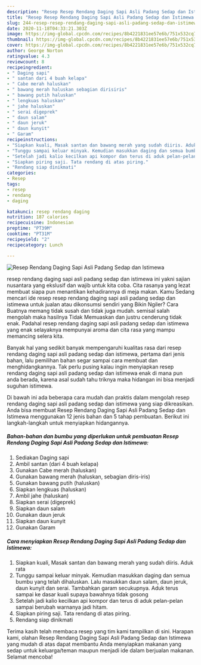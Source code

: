 ```yaml
---
description: "Resep Resep Rendang Daging Sapi Asli Padang Sedap dan Istimewa | Resep Membuat Resep Rendang Daging Sapi Asli Padang Sedap dan Istimewa Yang Menggugah Selera"
title: "Resep Resep Rendang Daging Sapi Asli Padang Sedap dan Istimewa | Resep Membuat Resep Rendang Daging Sapi Asli Padang Sedap dan Istimewa Yang Menggugah Selera"
slug: 244-resep-resep-rendang-daging-sapi-asli-padang-sedap-dan-istimewa-resep-membuat-resep-rendang-daging-sapi-asli-padang-sedap-dan-istimewa-yang-menggugah-selera
date: 2020-11-18T04:33:21.303Z
image: https://img-global.cpcdn.com/recipes/8b4221831ee57e6b/751x532cq70/resep-rendang-daging-sapi-asli-padang-sedap-dan-istimewa-foto-resep-utama.jpg
thumbnail: https://img-global.cpcdn.com/recipes/8b4221831ee57e6b/751x532cq70/resep-rendang-daging-sapi-asli-padang-sedap-dan-istimewa-foto-resep-utama.jpg
cover: https://img-global.cpcdn.com/recipes/8b4221831ee57e6b/751x532cq70/resep-rendang-daging-sapi-asli-padang-sedap-dan-istimewa-foto-resep-utama.jpg
author: George Norton
ratingvalue: 4.3
reviewcount: 8
recipeingredient:
- " Daging sapi"
- " santan dari 4 buah kelapa"
- " Cabe merah haluskan"
- " bawang merah haluskan sebagian dirisiris"
- " bawang putih haluskan"
- " lengkuas haluskan"
- " jahe haluskan"
- " serai digeprek"
- " daun salam"
- " daun jeruk"
- " daun kunyit"
- " Garam"
recipeinstructions:
- "Siapkan kuali, Masak santan dan bawang merah yang sudah diiris. Aduk rata"
- "Tunggu sampai keluar minyak. Kemudian masukkan daging dan semua bumbu yang telah dihaluskan. Lalu masukkan daun salam, daun jeruk, daun kunyit dan serai. Tambahkan garam secukupnya. Aduk terus sampai ke dasar kuali supaya bawahnya tidak gosong"
- "Setelah jadi kalio kecilkan api kompor dan terus di aduk pelan-pelan sampai berubah warnanya jadi hitam."
- "Siapkan piring saji. Tata rendang di atas piring."
- "Rendang siap dinikmati"
categories:
- Resep
tags:
- resep
- rendang
- daging

katakunci: resep rendang daging 
nutrition: 187 calories
recipecuisine: Indonesian
preptime: "PT39M"
cooktime: "PT31M"
recipeyield: "2"
recipecategory: Lunch

---
```



![Resep Rendang Daging Sapi Asli Padang Sedap dan Istimewa](https://img-global.cpcdn.com/recipes/8b4221831ee57e6b/751x532cq70/resep-rendang-daging-sapi-asli-padang-sedap-dan-istimewa-foto-resep-utama.jpg)


resep rendang daging sapi asli padang sedap dan istimewa ini yakni sajian nusantara yang ekslusif dan wajib untuk kita coba. Cita rasanya yang lezat membuat siapa pun menantikan kehadirannya di meja makan.
Kamu Sedang mencari ide resep resep rendang daging sapi asli padang sedap dan istimewa untuk jualan atau dikonsumsi sendiri yang Bikin Ngiler? Cara Buatnya memang tidak susah dan tidak juga mudah. semisal salah mengolah maka hasilnya Tidak Memuaskan dan justru cenderung tidak enak. Padahal resep rendang daging sapi asli padang sedap dan istimewa yang enak selayaknya mempunyai aroma dan cita rasa yang mampu memancing selera kita.



Banyak hal yang sedikit banyak mempengaruhi kualitas rasa dari resep rendang daging sapi asli padang sedap dan istimewa, pertama dari jenis bahan, lalu pemilihan bahan segar sampai cara membuat dan menghidangkannya. Tak perlu pusing kalau ingin menyiapkan resep rendang daging sapi asli padang sedap dan istimewa enak di mana pun anda berada, karena asal sudah tahu triknya maka hidangan ini bisa menjadi suguhan istimewa.


Di bawah ini ada beberapa cara mudah dan praktis dalam mengolah resep rendang daging sapi asli padang sedap dan istimewa yang siap dikreasikan. Anda bisa membuat Resep Rendang Daging Sapi Asli Padang Sedap dan Istimewa menggunakan 12 jenis bahan dan 5 tahap pembuatan. Berikut ini langkah-langkah untuk menyiapkan hidangannya.

<!--inarticleads1-->

##### Bahan-bahan dan bumbu yang diperlukan untuk pembuatan Resep Rendang Daging Sapi Asli Padang Sedap dan Istimewa:

1. Sediakan  Daging sapi
1. Ambil  santan (dari 4 buah kelapa)
1. Gunakan  Cabe merah (haluskan)
1. Gunakan  bawang merah (haluskan, sebagian diris-iris)
1. Gunakan  bawang putih (haluskan)
1. Siapkan  lengkuas (haluskan)
1. Ambil  jahe (haluskan)
1. Siapkan  serai (digeprek)
1. Siapkan  daun salam
1. Gunakan  daun jeruk
1. Siapkan  daun kunyit
1. Gunakan  Garam




<!--inarticleads2-->

##### Cara menyiapkan Resep Rendang Daging Sapi Asli Padang Sedap dan Istimewa:

1. Siapkan kuali, Masak santan dan bawang merah yang sudah diiris. Aduk rata
1. Tunggu sampai keluar minyak. Kemudian masukkan daging dan semua bumbu yang telah dihaluskan. Lalu masukkan daun salam, daun jeruk, daun kunyit dan serai. Tambahkan garam secukupnya. Aduk terus sampai ke dasar kuali supaya bawahnya tidak gosong
1. Setelah jadi kalio kecilkan api kompor dan terus di aduk pelan-pelan sampai berubah warnanya jadi hitam.
1. Siapkan piring saji. Tata rendang di atas piring.
1. Rendang siap dinikmati




Terima kasih telah membaca resep yang tim kami tampilkan di sini. Harapan kami, olahan Resep Rendang Daging Sapi Asli Padang Sedap dan Istimewa yang mudah di atas dapat membantu Anda menyiapkan makanan yang sedap untuk keluarga/teman maupun menjadi ide dalam berjualan makanan. Selamat mencoba!
